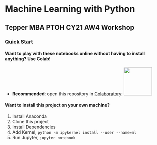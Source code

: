 
# Machine Learning with Python

## Tepper MBA PTOH CY21 AW4 Workshop


### Quick Start

#### Want to play with these notebooks online without having to install anything? Use Colab!

* **Recommended**: open this repository in [Colaboratory](https://colab.research.google.com/github/carriegardner428/https://github.com/carriegardner428/ML-with-Python-Tepper-CY21-AW4/blob/main/):
<a href="https://colab.research.google.com/github/carriegardner428/ML-with-Python-Tepper-CY21-AW4/blob/main/"><img src="https://colab.research.google.com/img/colab_favicon.ico" width="90" /></a>


#### Want to install this project on your own machine?
1. Install Anaconda
2. Clone this project
3. Install Dependencies
4. Add Kernel, `python -m ipykernel install --user --name=ml`
5. Run Jupyter, `jupyter notebook`

